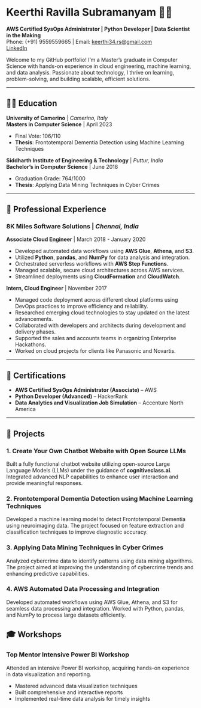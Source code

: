 # Keerthi Ravilla Subramanyam 👩‍💻

**AWS Certified SysOps Administrator | Python Developer | Data Scientist in the Making**  
Phone: (+91) 9559559665 | Email: [keerthi34.rs@gmail.com](mailto:keerthi34.rs@gmail.com)  
[LinkedIn](https://www.linkedin.com/in/keerthiravilla)  

Welcome to my GitHub portfolio! I’m a Master’s graduate in Computer Science with hands-on experience in cloud engineering, machine learning, and data analysis. Passionate about technology, I thrive on learning, problem-solving, and building scalable, efficient solutions.

---

## 👩‍🎓 **Education**
**University of Camerino** | *Camerino, Italy*  
**Masters in Computer Science** | April 2023  
- Final Vote: 106/110  
- **Thesis**: Frontotemporal Dementia Detection using Machine Learning Techniques

**Siddharth Institute of Engineering & Technology** | *Puttur, India*  
**Bachelor’s in Computer Science** | June 2018  
- Graduation Grade: 764/1000  
- **Thesis**: Applying Data Mining Techniques in Cyber Crimes

---

## 💼 **Professional Experience**

### **8K Miles Software Solutions** | *Chennai, India*  
**Associate Cloud Engineer** | March 2018 - January 2020  
- Developed automated data workflows using **AWS Glue**, **Athena**, and **S3**.
- Utilized **Python**, **pandas**, and **NumPy** for data analysis and integration.
- Orchestrated serverless workflows with **AWS Step Functions**.
- Managed scalable, secure cloud architectures across AWS services.
- Streamlined deployments using **CloudFormation** and **CloudWatch**.

**Intern, Cloud Engineer** | November 2017  
- Managed code deployment across different cloud platforms using DevOps practices to improve efficiency and reliability.
- Researched emerging cloud technologies to stay updated on the latest advancements.
- Collaborated with developers and architects during development and delivery phases.
- Supported the sales and accounts teams in organizing Enterprise Hackathons.
- Worked on cloud projects for clients like Panasonic and Novartis.

---

## 🏅 Certifications
- **AWS Certified SysOps Administrator (Associate)** – AWS
- **Python Developer (Advanced)** – HackerRank
- **Data Analytics and Visualization Job Simulation** – Accenture North America

---
## 🚀 Projects

### 1. **Create Your Own Chatbot Website with Open Source LLMs**  
Built a fully functional chatbot website utilizing open-source Large Language Models (LLMs) under the guidance of **cognitiveclass.ai**. Integrated advanced NLP capabilities to enhance user interaction and provide meaningful responses.

### 2. **Frontotemporal Dementia Detection using Machine Learning Techniques**  
Developed a machine learning model to detect Frontotemporal Dementia using neuroimaging data. The project focused on feature extraction and classification techniques to improve diagnostic accuracy.

### 3. **Applying Data Mining Techniques in Cyber Crimes**  
Analyzed cybercrime data to identify patterns using data mining algorithms. The project aimed at improving the understanding of cybercrime trends and enhancing predictive capabilities.

### 4. **AWS Automated Data Processing and Integration**  
Developed automated workflows using AWS Glue, Athena, and S3 for seamless data processing and integration. Worked with Python, pandas, and NumPy to process large datasets efficiently.

## 🎓 Workshops

### **Top Mentor Intensive Power BI Workshop**  
Attended an intensive Power BI workshop, acquiring hands-on experience in data visualization and reporting.
- Mastered advanced data visualization techniques
- Built comprehensive and interactive reports
- Implemented real-time data analysis for timely insights

